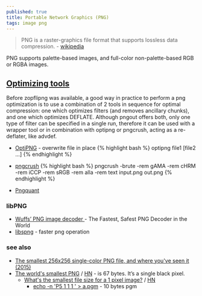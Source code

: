 ```yaml
---
published: true
title: Portable Network Graphics (PNG)
tags: image png
---
```

> PNG is a raster-graphics file format that supports lossless data compression. - [wikipedia](https://en.wikipedia.org/wiki/Portable_Network_Graphics)

PNG supports palette-based images, and full-color non-palette-based RGB or RGBA images.

## [Optimizing tools](https://en.wikipedia.org/wiki/Portable_Network_Graphics#Optimizing_tools)

Before zopflipng was available, a good way in practice to perform a png optimization is to use a combination of 2 tools in sequence for optimal compression: one which optimizes filters (and removes ancillary chunks), and one which optimizes DEFLATE. Although pngout offers both, only one type of filter can be specified in a single run, therefore it can be used with a wrapper tool or in combination with optipng or pngcrush, acting as a re-deflater, like advdef. 

- [OptiPNG](http://optipng.sourceforge.net/) - overwrite file in place
{% highlight bash %}
optipng file1 [file2 ...]
{% endhighlight %}

- [pngcrush](https://en.wikipedia.org/wiki/Pngcrush)
{% highlight bash %}
pngcrush -brute -rem gAMA -rem cHRM -rem iCCP -rem sRGB -rem alla -rem text  input.png out.png
{% endhighlight %}

- [Pngquant](https://ostechnix.com/pngquant-a-command-line-utility-to-compress-png-images-on-linux/)

### libPNG
- [Wuffs’ PNG image decoder ](https://nigeltao.github.io/blog/2021/fastest-safest-png-decoder.html) - The Fastest, Safest PNG Decoder in the World
- [libspng](https://github.com/randy408/libspng) - faster png operation 

### see also
- [	The smallest 256x256 single-color PNG file, and where you've seen it (2015)](https://news.ycombinator.com/item?id=31115857)
- [The world's smallest PNG](https://evanhahn.com/worlds-smallest-png/) / [HN](https://news.ycombinator.com/item?id=39226549) -  is 67 bytes. It’s a single black pixel.
	- [What's the smallest file size for a 1 pixel image?](https://shkspr.mobi/blog/2024/01/whats-the-smallest-file-size-for-a-1-pixel-image/) / [HN](https://news.ycombinator.com/item?id=38878480)
    	- [echo -n 'P5 1 1 1  ' > a.pgm](https://news.ycombinator.com/item?id=38889341) - 10 bytes pgm
